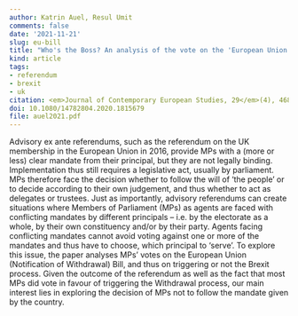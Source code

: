```yaml
---
author: Katrin Auel, Resul Umit
comments: false
date: '2021-11-21'
slug: eu-bill
title: "Who's the Boss? An analysis of the vote on the 'European Union (Notice of Withdrawal) Bill' in the House of Commons"
kind: article
tags:
- referendum
- brexit
- uk
citation: <em>Journal of Contemporary European Studies, 29</em>(4), 468–484
doi: 10.1080/14782804.2020.1815679
file: auel2021.pdf
---
```


Advisory ex ante referendums, such as the referendum on the UK membership in the European Union in 2016, provide MPs with a (more or less) clear mandate from their principal, but they are not legally binding. Implementation thus still requires a legislative act, usually by parliament. MPs therefore face the decision whether to follow the will of ‘the people’ or to decide according to their own judgement, and thus whether to act as delegates or trustees. Just as importantly, advisory referendums can create situations where Members of Parliament (MPs) as agents are faced with conflicting mandates by different principals – i.e. by the electorate as a whole, by their own constituency and/or by their party. Agents facing conflicting mandates cannot avoid voting against one or more of the mandates and thus have to choose, which principal to ‘serve’. To explore this issue, the paper analyses MPs’ votes on the European Union (Notification of Withdrawal) Bill, and thus on triggering or not the Brexit process. Given the outcome of the referendum as well as the fact that most MPs did vote in favour of triggering the Withdrawal process, our main interest lies in exploring the decision of MPs not to follow the mandate given by the country.